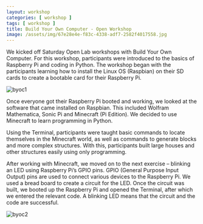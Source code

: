 ```yaml
---
layout: workshop
categories: [ workshop ]
tags: [ workshop ]
title: Build Your Own Computer - Open Workshop
image: /assets/img/67e28e4e-f83c-4338-adf7-2582f4017558.jpg
---
```

We kicked off Saturday Open Lab workshops with Build Your Own Computer. For this workshop, participants were introduced to the basics of Raspberry Pi and coding in Python. The workshop began with the participants learning how to install the Linux OS (Raspbian) on their SD cards to create a bootable card for their Raspberry Pi. <!--more-->

![byoc1]({{site.baseurl}}/assets/img/0eae3a28-d7eb-451d-a894-2ed17b0f9381small.jpg)

Once everyone got their Raspberry Pi booted and working, we looked at the software that came installed on Raspbian. This included Wolfram Mathematica, Sonic Pi and Minecraft (Pi Edition). We decided to use Minecraft to learn programming in Python.

Using the Terminal, participants were taught basic commands to locate themselves in the Minecraft world, as well as commands to generate blocks and more complex structures. With this, participants built large houses and other structures easily using only programming.

After working with Minecraft, we moved on to the next exercise – blinking an LED using Raspberry Pi’s GPIO pins. GPIO (General Purpose Input Output) pins are used to connect various devices to the Raspberry Pi. We used a bread board to create a circuit for the LED. Once the circuit was built, we booted up the Raspberry Pi and opened the Terminal, after which we entered the relevant code. A blinking LED means that the circuit and the code are successful.

![byoc2]({{site.baseurl}}/assets/img/20180818_105754small.jpg)

